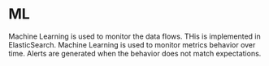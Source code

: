 # ML

Machine Learning is used to monitor the data flows.  THis is implemented in ElasticSearch.  Machine Learning is used to monitor metrics behavior over time.  Alerts are generated when the behavior does not match expectations.